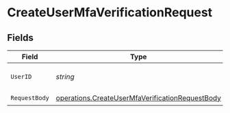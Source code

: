 # CreateUserMfaVerificationRequest


## Fields

| Field                                                                                                              | Type                                                                                                               | Required                                                                                                           | Description                                                                                                        |
| ------------------------------------------------------------------------------------------------------------------ | ------------------------------------------------------------------------------------------------------------------ | ------------------------------------------------------------------------------------------------------------------ | ------------------------------------------------------------------------------------------------------------------ |
| `UserID`                                                                                                           | *string*                                                                                                           | :heavy_check_mark:                                                                                                 | The unique identifier of the user.                                                                                 |
| `RequestBody`                                                                                                      | [operations.CreateUserMfaVerificationRequestBody](../../models/operations/createusermfaverificationrequestbody.md) | :heavy_check_mark:                                                                                                 | N/A                                                                                                                |